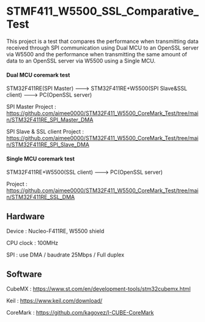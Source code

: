 # STMF411_W5500_SSL_Comparative_Test
This project is a test that compares the performance when transmitting data received through SPI communication using Dual MCU to an OpenSSL server via W5500 and the performance when transmitting the same amount of data to an OpenSSL server via W5500 using a Single MCU.


#### Dual MCU coremark test 

STM32F411RE(SPI Master) ---> STM32F411RE+W5500(SPI Slave&SSL client) ---> PC(OpenSSL server)

SPI Master Project : https://github.com/aimee0000/STM32F411_W5500_CoreMark_Test/tree/main/STM32F411RE_SPI_Master_DMA

SPI Slave & SSL client Project : https://github.com/aimee0000/STM32F411_W5500_CoreMark_Test/tree/main/STM32F411RE_SPI_Slave_DMA

#### Single MCU coremark test

STM32F411RE+W5500(SSL client) ---> PC(OpenSSL server)

Project : https://github.com/aimee0000/STM32F411_W5500_CoreMark_Test/tree/main/STM32F411RE_SSL_DMA


## Hardware
Device : Nucleo-F411RE, W5500 shield

CPU clock : 100MHz

SPI : use DMA / baudrate 25Mbps / Full duplex 

## Software
CubeMX : https://www.st.com/en/development-tools/stm32cubemx.html

Keil : https://www.keil.com/download/

CoreMark : https://github.com/kagovez/I-CUBE-CoreMark



